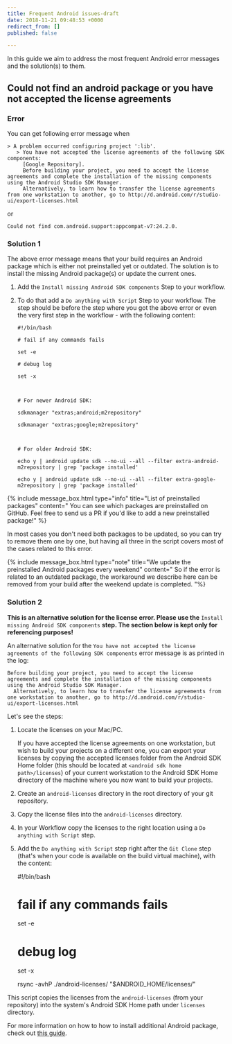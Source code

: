 ```yaml
---
title: Frequent Android issues-draft
date: 2018-11-21 09:48:53 +0000
redirect_from: []
published: false

---
```

In this guide we aim to address the most frequent Android error messages and the solution(s) to them.

## Could not find an android package or you have not accepted the license agreements

### Error

You can get following error message when

    > A problem occurred configuring project ':lib'.
       > You have not accepted the license agreements of the following SDK components:
         [Google Repository].
         Before building your project, you need to accept the license agreements and complete the installation of the missing components using the Android Studio SDK Manager.
         Alternatively, to learn how to transfer the license agreements from one workstation to another, go to http://d.android.com/r/studio-ui/export-licenses.html

or

    Could not find com.android.support:appcompat-v7:24.2.0.

### Solution 1

The above error message means that your build requires an Android package which is either not preinstalled yet or outdated. The solution is to install the missing Android package(s) or update the current ones.

1. Add the `Install missing Android SDK components` Step to your workflow.
2. To do that add a `Do anything with Script` Step to your workflow. The step should be before the step where you got the above error or even the very first step in the workflow - with the following content:

       #!/bin/bash
       
       # fail if any commands fails
       
       set -e
       
       # debug log
       
       set -x
       
           
       
       # For newer Android SDK:
       
       sdkmanager "extras;android;m2repository"
       
       sdkmanager "extras;google;m2repository"
       
           
       
       # For older Android SDK:
       
       echo y | android update sdk --no-ui --all --filter extra-android-m2repository | grep 'package installed'
       
       echo y | android update sdk --no-ui --all --filter extra-google-m2repository | grep 'package installed'

{% include message_box.html type="info" title="List of preinstalled packages" content=" You can see which packages are preinstalled on GitHub. Feel free to send us a PR if you'd like to add a new preinstalled package!" %}

In most cases you don't need both packages to be updated, so you can try to remove them one by one, but having all three in the script covers most of the cases related to this error.

{% include message_box.html type="note" title="We update the preinstalled Android packages every weekend" content=" So if the error is related to an outdated package, the workaround we describe here can be removed from your build after the weekend update is completed. "%}

### Solution 2

**This is an alternative solution for the license error. Please use the** `Install missing Android SDK components` **step. The section below is kept only for referencing purposes!**

An alternative solution for the `You have not accepted the license agreements of the following SDK components` error message is as printed in the log:

    Before building your project, you need to accept the license agreements and complete the installation of the missing components using the Android Studio SDK Manager.
      Alternatively, to learn how to transfer the license agreements from one workstation to another, go to http://d.android.com/r/studio-ui/export-licenses.html

Let's see the steps:

1. Locate the licenses on your Mac/PC.

   If you have accepted the license agreements on one workstation, but wish to build your projects on a different one, you can export your licenses by copying the accepted licenses folder from the Android SDK Home folder (this should be located at `<android sdk home path>/licenses`) of your current workstation to the Android SDK Home directory of the machine where you now want to build your projects.
2. Create an `android-licenses` directory in the root directory of your git repository.
3. Copy the license files into the `android-licenses` directory.
4. In your Workflow copy the licenses to the right location using a `Do anything with Script` step.
5. Add the `Do anything with Script` step right after the `Git Clone` step (that's when your code is available on the build virtual machine), with the content:

    #!/bin/bash
    # fail if any commands fails
    set -e
    # debug log
    set -x
    
    rsync -avhP ./android-licenses/ "$ANDROID_HOME/licenses/"

This script copies the licenses from the `android-licenses` (from your repository) into the system's Android SDK Home path under `licenses` directory.

For more information on how to how to install additional Android package, check out [this guide](/tips-and-tricks/android-tips-and-tricks/#how-to-install-an-additional-android-sdk-package).